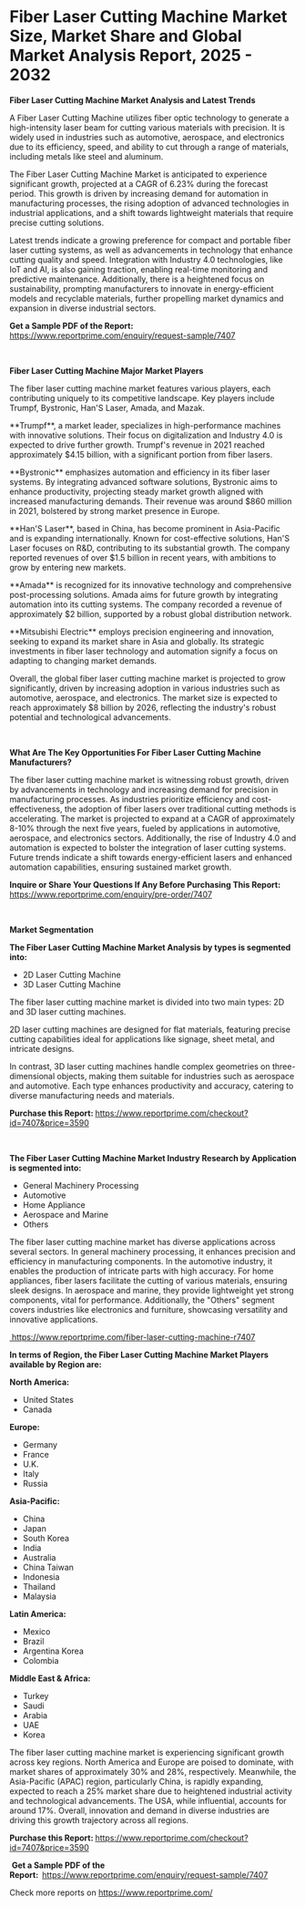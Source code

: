 <p><h1>Fiber Laser Cutting Machine Market Size, Market Share and Global Market Analysis Report, 2025 - 2032</h1></p><p><strong>Fiber Laser Cutting Machine Market Analysis and Latest Trends</strong></p>
<p><p>A Fiber Laser Cutting Machine utilizes fiber optic technology to generate a high-intensity laser beam for cutting various materials with precision. It is widely used in industries such as automotive, aerospace, and electronics due to its efficiency, speed, and ability to cut through a range of materials, including metals like steel and aluminum. </p><p>The Fiber Laser Cutting Machine Market is anticipated to experience significant growth, projected at a CAGR of 6.23% during the forecast period. This growth is driven by increasing demand for automation in manufacturing processes, the rising adoption of advanced technologies in industrial applications, and a shift towards lightweight materials that require precise cutting solutions. </p><p>Latest trends indicate a growing preference for compact and portable fiber laser cutting systems, as well as advancements in technology that enhance cutting quality and speed. Integration with Industry 4.0 technologies, like IoT and AI, is also gaining traction, enabling real-time monitoring and predictive maintenance. Additionally, there is a heightened focus on sustainability, prompting manufacturers to innovate in energy-efficient models and recyclable materials, further propelling market dynamics and expansion in diverse industrial sectors.</p></p>
<p><strong>Get a Sample PDF of the Report:&nbsp;</strong> <a href="https://www.reportprime.com/enquiry/request-sample/7407?utm_campaign=2778&utm_medium=2&utm_source=Github&utm_content=ia&utm_term=19032025&utm_id=fiber-laser-cutting-machine">https://www.reportprime.com/enquiry/request-sample/7407</a></p>
<p>&nbsp;</p>
<p><strong>Fiber Laser Cutting Machine Major Market Players</strong></p>
<p><p>The fiber laser cutting machine market features various players, each contributing uniquely to its competitive landscape. Key players include Trumpf, Bystronic, Han'S Laser, Amada, and Mazak.</p><p>**Trumpf**, a market leader, specializes in high-performance machines with innovative solutions. Their focus on digitalization and Industry 4.0 is expected to drive further growth. Trumpf's revenue in 2021 reached approximately $4.15 billion, with a significant portion from fiber lasers.</p><p>**Bystronic** emphasizes automation and efficiency in its fiber laser systems. By integrating advanced software solutions, Bystronic aims to enhance productivity, projecting steady market growth aligned with increased manufacturing demands. Their revenue was around $860 million in 2021, bolstered by strong market presence in Europe.</p><p>**Han'S Laser**, based in China, has become prominent in Asia-Pacific and is expanding internationally. Known for cost-effective solutions, Han'S Laser focuses on R&D, contributing to its substantial growth. The company reported revenues of over $1.5 billion in recent years, with ambitions to grow by entering new markets.</p><p>**Amada** is recognized for its innovative technology and comprehensive post-processing solutions. Amada aims for future growth by integrating automation into its cutting systems. The company recorded a revenue of approximately $2 billion, supported by a robust global distribution network.</p><p>**Mitsubishi Electric** employs precision engineering and innovation, seeking to expand its market share in Asia and globally. Its strategic investments in fiber laser technology and automation signify a focus on adapting to changing market demands.</p><p>Overall, the global fiber laser cutting machine market is projected to grow significantly, driven by increasing adoption in various industries such as automotive, aerospace, and electronics. The market size is expected to reach approximately $8 billion by 2026, reflecting the industry's robust potential and technological advancements.</p></p>
<p>&nbsp;</p>
<p><strong>What Are The Key Opportunities For Fiber Laser Cutting Machine Manufacturers?</strong></p>
<p><p>The fiber laser cutting machine market is witnessing robust growth, driven by advancements in technology and increasing demand for precision in manufacturing processes. As industries prioritize efficiency and cost-effectiveness, the adoption of fiber lasers over traditional cutting methods is accelerating. The market is projected to expand at a CAGR of approximately 8-10% through the next five years, fueled by applications in automotive, aerospace, and electronics sectors. Additionally, the rise of Industry 4.0 and automation is expected to bolster the integration of laser cutting systems. Future trends indicate a shift towards energy-efficient lasers and enhanced automation capabilities, ensuring sustained market growth.</p></p>
<p><strong>Inquire or Share Your Questions If Any Before Purchasing This Report:</strong> <a href="https://www.reportprime.com/enquiry/pre-order/7407?utm_campaign=2778&utm_medium=2&utm_source=Github&utm_content=ia&utm_term=19032025&utm_id=fiber-laser-cutting-machine">https://www.reportprime.com/enquiry/pre-order/7407</a></p>
<p>&nbsp;</p>
<p><strong>Market Segmentation</strong></p>
<p><strong>The Fiber Laser Cutting Machine Market Analysis by types is segmented into:</strong></p>
<p><ul><li>2D Laser Cutting Machine</li><li>3D Laser Cutting Machine</li></ul></p>
<p><p>The fiber laser cutting machine market is divided into two main types: 2D and 3D laser cutting machines. </p><p>2D laser cutting machines are designed for flat materials, featuring precise cutting capabilities ideal for applications like signage, sheet metal, and intricate designs. </p><p>In contrast, 3D laser cutting machines handle complex geometries on three-dimensional objects, making them suitable for industries such as aerospace and automotive. Each type enhances productivity and accuracy, catering to diverse manufacturing needs and materials.</p></p>
<p><strong>Purchase this Report:&nbsp;</strong><a href="https://www.reportprime.com/checkout?id=7407&price=3590&utm_campaign=2778&utm_medium=2&utm_source=Github&utm_content=ia&utm_term=19032025&utm_id=fiber-laser-cutting-machine">https://www.reportprime.com/checkout?id=7407&price=3590</a></p>
<p>&nbsp;</p>
<p><strong>The Fiber Laser Cutting Machine Market Industry Research by Application is segmented into:</strong></p>
<p><ul><li>General Machinery Processing</li><li>Automotive</li><li>Home Appliance</li><li>Aerospace and Marine</li><li>Others</li></ul></p>
<p><p>The fiber laser cutting machine market has diverse applications across several sectors. In general machinery processing, it enhances precision and efficiency in manufacturing components. In the automotive industry, it enables the production of intricate parts with high accuracy. For home appliances, fiber lasers facilitate the cutting of various materials, ensuring sleek designs. In aerospace and marine, they provide lightweight yet strong components, vital for performance. Additionally, the "Others" segment covers industries like electronics and furniture, showcasing versatility and innovative applications.</p></p>
<p><a href="https://www.reportprime.com/fiber-laser-cutting-machine-r7407?utm_campaign=2778&utm_medium=2&utm_source=Github&utm_content=ia&utm_term=19032025&utm_id=fiber-laser-cutting-machine">&nbsp;https://www.reportprime.com/fiber-laser-cutting-machine-r7407</a></p>
<p><strong>In terms of Region, the Fiber Laser Cutting Machine Market Players available by Region are:</strong></p>
<p>
    <p> <strong> North America: </strong>
        <ul>
            <li>United States</li>
            <li>Canada</li>
        </ul>
        </p> 
    <p> <strong> Europe: </strong>
        <ul>
            <li>Germany</li>
            <li>France</li>
            <li>U.K.</li>
            <li>Italy</li>
            <li>Russia</li>
        </ul>
        </p> 
    <p> <strong> Asia-Pacific: </strong>
        <ul>
            <li>China</li>
            <li>Japan</li>
            <li>South Korea</li>
            <li>India</li>
            <li>Australia</li>
            <li>China Taiwan</li>
            <li>Indonesia</li>
            <li>Thailand</li>
            <li>Malaysia</li>
        </ul>
        </p> 
    <p> <strong> Latin America: </strong>
        <ul>
            <li>Mexico</li>
            <li>Brazil</li>
            <li>Argentina Korea</li>
            <li>Colombia</li>
        </ul>
        </p> 
    <p> <strong> Middle East & Africa: </strong>
        <ul>
            <li>Turkey</li>
            <li>Saudi</li>
            <li>Arabia</li>
            <li>UAE</li>
            <li>Korea</li>
        </ul>
    </p>
    </p>
<p><p>The fiber laser cutting machine market is experiencing significant growth across key regions. North America and Europe are poised to dominate, with market shares of approximately 30% and 28%, respectively. Meanwhile, the Asia-Pacific (APAC) region, particularly China, is rapidly expanding, expected to reach a 25% market share due to heightened industrial activity and technological advancements. The USA, while influential, accounts for around 17%. Overall, innovation and demand in diverse industries are driving this growth trajectory across all regions.</p></p>
<p><strong>Purchase this Report: </strong><a href="https://www.reportprime.com/checkout?id=7407&price=3590&utm_campaign=2778&utm_medium=2&utm_source=Github&utm_content=ia&utm_term=19032025&utm_id=fiber-laser-cutting-machine">https://www.reportprime.com/checkout?id=7407&price=3590</a></p>
<p>&nbsp;<strong>Get a Sample PDF of the Report:&nbsp;&nbsp;</strong><a href="https://www.reportprime.com/enquiry/request-sample/7407?utm_campaign=2778&utm_medium=2&utm_source=Github&utm_content=ia&utm_term=19032025&utm_id=fiber-laser-cutting-machine">https://www.reportprime.com/enquiry/request-sample/7407</a></p>
<p><strong></strong></p>
<p>Check more reports on <a href="https://www.reportprime.com/?utm_campaign=2778&utm_medium=2&utm_source=Github&utm_content=ia&utm_term=19032025&utm_id=fiber-laser-cutting-machine">https://www.reportprime.com/</a></p>